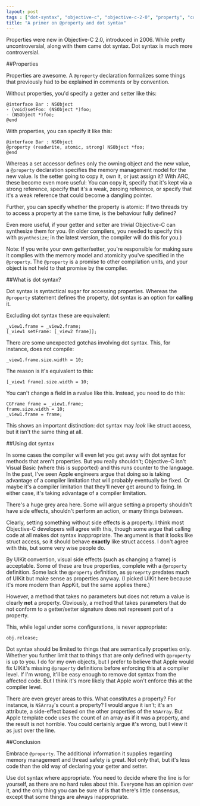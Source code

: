 ```yaml
---
layout: post
tags : ["dot-syntax", "objective-c", "objective-c-2-0", "property", "coding"]
title: "A primer on @property and dot syntax"
---
```

Properties were new in Objective-C 2.0, introduced in 2006. While pretty uncontroversial, along with them came dot syntax. Dot syntax is much more controversial.

##Properties

Properties are awesome. A `@property` declaration formalizes some things that previously had to be explained in comments or by convention.

Without properties, you'd specify a getter and setter like this:

    @interface Bar : NSObject
    - (void)setFoo: (NSObject *)foo;
    - (NSObject *)foo;
    @end

With properties, you can specify it like this:

    @interface Bar : NSObject
    @property (readwrite, atomic, strong) NSObject *foo;
    @end

Whereas a set accessor defines only the owning object and the new value, a `@property` declaration specifies the memory management model for the new value. Is the setter going to copy it, own it, or just assign it? With ARC, these become even more useful: You can copy it, specify that it's kept via a strong reference, specify that it's a weak, zeroing reference, or specify that it's a weak reference that could become a dangling pointer.

Further, you can specify whether the property is atomic: If two threads try to access a property at the same time, is the behaviour fully defined?

Even more useful, if your getter and setter are trivial Objective-C can synthesize them for you. (In older compilers, you needed to specify this with `@synthesize`; in the latest version, the compiler will do this for you.)

Note: If you write your own getter/setter, you're responsible for making sure it complies with the memory model and atomicity you've specified in the `@property`. The `@property` is a promise to other compilation units, and your object is not held to that promise by the compiler.

##What is dot syntax?

Dot syntax is syntactical sugar for accessing properties. Whereas the `@property` statement defines the property, dot syntax is an option for **calling** it.

Excluding dot syntax these are equivalent:

    _view1.frame = _view2.frame;
    [_view1 setFrame: [_view2 frame]];

There are some unexpected gotchas involving dot syntax. This, for instance, does not compile:

    _view1.frame.size.width = 10;

The reason is it's equivalent to this:

    [_view1 frame].size.width = 10;

You can't change a field in a rvalue like this. Instead, you need to do this:

    CGFrame frame = _view1.frame;
    frame.size.width = 10;
    _view1.frame = frame;

This shows an important distinction: dot syntax may *look* like struct access, but it isn't the same thing at all.

##Using dot syntax

In some cases the compiler will even let you get away with dot syntax for methods that aren't properties. But you really shouldn't; Objective-C isn't Visual Basic (where this is supported) and this runs counter to the language. In the past, I've seen Apple engineers argue that doing so is taking advantage of a compiler limitation that will probably eventually be fixed. Or maybe it's a compiler limitation that they'll never get around to fixing. In either case, it's taking advantage of a compiler limitation.

There's a huge grey area here. Some will argue setting a property shouldn't have side effects, shouldn't perform an action, or many things between.

Clearly, setting something without side effects is a property. I think most Objective-C developers will agree with this, though some argue that calling code at all makes dot syntax inappropriate. The argument is that it looks like struct access, so it should behave **exactly** like struct access. I don't agree with this, but some very wise people do.

By UIKit convention, visual side effects (such as changing a frame) is acceptable. Some of these are true properties, complete with a `@property` definition. Some lack the `@property` definition, as `@proeprty` predates much of UIKit but make sense as properties anyway. (I picked UIKit here because it's more modern than AppKit, but the same applies there.)

However, a method that takes no parameters but does not return a value is clearly **not** a property. Obviously, a method that takes parameters that do not conform to a getter/setter signature does not represent part of a property.

This, while legal under some configurations, is never appropriate:

    obj.release;

Dot syntax should be limited to things that are semantically properties only. Whether you further limit that to things that are only defined with `@property` is up to you. I do for my own objects, but I prefer to believe that Apple would fix UIKit's missing `@property` definitions before enforcing this at a compiler level. If I'm wrong, it'll be easy enough to remove dot syntax from the affected code. But I think it's more likely that Apple won't enforce this at the compiler level.

There are even greyer areas to this. What constitutes a property? For instance, is `NSArray`'s count a property? I would argue it isn't; it's an attribute, a side-effect based on the other properties of the `NSArray`. But Apple template code uses the count of an array as if it was a property, and the result is not horrible. You could certainly argue it's wrong, but I view it as just over the line.

##Conclusion

Embrace `@property`. The additional information it supplies regarding memory management and thread safety is great. Not only that, but it's less code than the old way of declaring your getter and setter.

Use dot syntax where appropriate. You need to decide where the line is for yourself, as there are no hard rules about this. Everyone has an opinion over it, and the only thing you can be sure of is that there's little consensus, except that some things are always inappropriate.